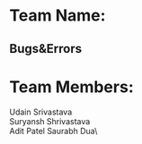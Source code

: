 # Team Name:
## Bugs&Errors


# Team Members:
Udain Srivastava\
Suryansh Shrivastava\
Adit Patel
Saurabh Dua\
